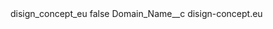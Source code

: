 <?xml version="1.0" encoding="UTF-8"?>
<CustomMetadata xmlns="http://soap.sforce.com/2006/04/metadata" xmlns:xsi="http://www.w3.org/2001/XMLSchema-instance" xmlns:xsd="http://www.w3.org/2001/XMLSchema">
    <label>disign_concept_eu</label>
    <protected>false</protected>
    <values>
        <field>Domain_Name__c</field>
        <value xsi:type="xsd:string">disign-concept.eu</value>
    </values>
</CustomMetadata>
